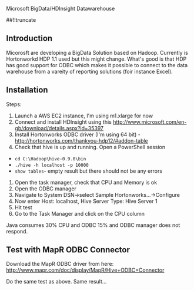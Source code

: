 Microsoft BigData/HDInsight Datawarehouse

[meta:author]: <> (Jonas Colmsjo)
[meta:title]: <> (Microsoft BigData/HDInsight)
[meta:date]: <> (2013-03-22)
[meta:nested:key]: <> (Metadata value)

##!!truncate


## Introduction

Micorosft are developing a BigData Solution based on Hadoop. Currently is Hortonworkd HDP 1.1 used but
this might change. What's good is that HDP has good support for ODBC which makes it possible to 
connect to the data warehouse from a vareity of reporting solutions (foir instance Excel).


## Installation

Steps:

1. Launch a AWS EC2 instance, I'm using m1.xlarge for now
1. Connect and install HDInsight using this http://www.microsoft.com/en-gb/download/details.aspx?id=35397
1. Install Hortonworks ODBC driver (I'm using 64 bit) - http://hortonworks.com/thankyou-hdp12/#addon-table
1. Check that hive is up and running. Open a PowerShell session
 * `cd C:\Hadoop\hive-0.9.0\bin`
 * `./hive -h localhost -p 10000`
 * `show tables`- empty result but there should not be any errors
1. Open the task manager, check that CPU and Memory is ok
1. Open the ODBC manager
1. Navigate to System DSN->select Sample Hortonworks...->Configure
1. Now enter Host: localhost, Hive Server Type: Hive Server 1
1. Hit test
1. Go to the Task Manager and click on the CPU column


Java consumes 30% CPU and ODBC 15% and ODBC manager does not respond.


## Test with MapR ODBC Connector

Download the MapR ODBC driver from here: http://www.mapr.com/doc/display/MapR/Hive+ODBC+Connector

Do the same test as above. Same result...

